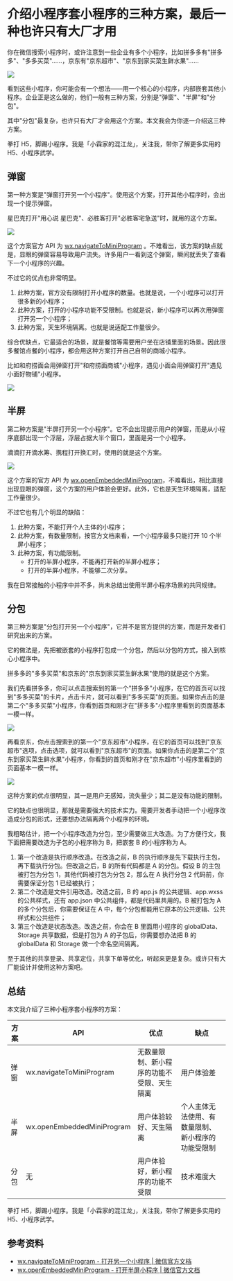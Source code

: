 # 介绍小程序套小程序的三种方案，最后一种也许只有大厂才用

你在微信搜索小程序时，或许注意到一些企业有多个小程序，比如拼多多有"拼多多"、"多多买菜"……，京东有"京东超市"、"京东到家买菜生鲜水果"……

![](./img/tiny/pdd-jd-search.png)

看到这些小程序，你可能会有一个想法——用一个核心的小程序，内部嵌套其他小程序。企业正是这么做的，他们一般有三种方案，分别是"弹窗"、"半屏"和"分包"。

其中"分包"最复杂，也许只有大厂才会用这个方案。本文我会为你逐一介绍这三种方案。

拳打 H5，脚踢小程序。我是「小霖家的混江龙」，关注我，带你了解更多实用的 H5、小程序武学。

## 弹窗

第一种方案是"弹窗打开另一个小程序"。使用这个方案，打开其他小程序时，会出现一个提示弹窗。

星巴克打开"用心说 星巴克"、必胜客打开"必胜客宅急送"时，就用的这个方案。

![](./img/tiny/miniprogram.png)

这个方案官方 API 为 [wx.navigateToMiniProgram](https://developers.weixin.qq.com/miniprogram/dev/api/navigate/wx.navigateToMiniProgram.html) 。不难看出，该方案的缺点就是，显眼的弹窗容易导致用户流失。许多用户一看到这个弹窗，瞬间就丢失了查看下一个小程序的兴趣。

不过它的优点也非常明显。

1. 此种方案，官方没有限制打开小程序的数量。也就是说，一个小程序可以打开很多新的小程序；
2. 此种方案，打开的小程序功能不受限制。也就是说，新小程序可以再次用弹窗打开另一个小程序；
3. 此种方案，天生环境隔离。也就是说适配工作量很少。

综合优缺点，它最适合的场景，就是餐馆等需要用户坐在店铺里面的场景。因此很多餐馆点餐的小程序，都会用这种方案打开自己自带的商城小程序。

比如和府捞面会用弹窗打开"和府捞面商城"小程序，遇见小面会用弹窗打开"遇见小面好物铺"小程序。

![](./img/tiny/hefu-yujian.png)

## 半屏

第二种方案是"半屏打开另一个小程序"。它不会出现提示用户的弹窗，而是从小程序底部出现一个浮层，浮层占据大半个窗口，里面是另一个小程序。

滴滴打开滴水筹、携程打开换汇时，使用的就是这个方案。

![](./img/tiny/embedded-miniprogram.png)

这个方案的官方 API 为 [wx.openEmbeddedMiniProgram](https://developers.weixin.qq.com/miniprogram/dev/framework/open-ability/openEmbeddedMiniProgram.html)，不难看出，相比直接出现显眼的弹窗，这个方案的用户体验会更好。此外，它也是天生环境隔离，适配工作量很少。

不过它也有几个明显的缺陷：

1. 此种方案，不能打开个人主体的小程序；
2. 此种方案，有数量限制，按官方文档来看，一个小程序最多只能打开 10 个半屏小程序；
3. 此种方案，有功能限制。
   - 打开的半屏小程序，不能再打开新的半屏小程序；
   - 打开的半屏小程序，不能够二次分享。

我在日常接触的小程序中并不多，尚未总结出使用半屏小程序场景的共同规律。

## 分包

第三种方案是"分包打开另一个小程序"，它并不是官方提供的方案，而是开发者们研究出来的方案。

它的做法是，先把被嵌套的小程序打包成一个分包，然后以分包的方式，接入到核心小程序中。

拼多多的"多多买菜"和京东的"京东到家买菜生鲜水果"使用的就是这个方案。

我们先看拼多多，你可以点击搜索到的第一个"拼多多"小程序，在它的首页可以找到"多多买菜"的卡片，点击卡片，就可以看到"多多买菜"的页面。如果你点击的是第二个"多多买菜"小程序，你看到首页和刚才在"拼多多"小程序里看到的页面基本一模一样。

![](./img/tiny/sub-miniprogram-pdd.png)

再看京东，你点击搜索到的第一个"京东超市"小程序，在它的首页可以找到"京东超市"选项，点击选项，就可以看到"京东超市"的页面。如果你点击的是第二个"京东到家买菜生鲜水果"小程序，你看到的首页和刚才在"京东超市"小程序里看到的页面基本一模一样。

![](./img/tiny/sub-mimiprogram-jd.png)

这种方案的优点很明显，其一是用户无感知，流失量少；其二是没有功能的限制。

它的缺点也很明显，那就是需要强大的技术实力。需要开发者手动把一个小程序改造成分包的形式，还要想办法隔离两个小程序的环境。

我粗略估计，把一个小程序改造为分包，至少需要做三大改造。为了方便行文，我下面把需要改造为子包的小程序称为 B，把嵌套 B 的小程序称为 A。

1. 第一个改造是执行顺序改造。在改造之前，B 的执行顺序是先下载执行主包，再下载执行分包。但改造之后，B 的所有代码都是 A 的分包。假设 B 的主包被打包为分包 1，其他代码被打包为分包 2，那么在 A 执行分包 2 代码前，你需要保证分包 1 已经被执行；
2. 第二个改造是文件引用改造。改造之前，B 的 app.js 的公共逻辑、app.wxss 的公共样式，还有 app.json 中公共组件，都是代码里共用的。B 被打包为 A 的多个分包后，你需要保证在 A 中，每个分包都能用它原本的公共逻辑、公共样式和公共组件；
3. 第三个改造是状态改造。改造之前，你会在 B 里面用小程序的 globalData、Storage 共享数据，但是打包为 A 的子包后，你需要想办法把 B 的 globalData 和 Storage 做一个命名空间隔离。

至于其他的共享登录、共享定位，共享下单等优化，听起来更是复杂。或许只有大厂能设计并使用这种方案吧。

## 总结

本文我介绍了三种小程序套小程序的方案：

| 方案 |  API | 优点 | 缺点 |
| -- | -- | -- | -- |
| 弹窗 | wx.navigateToMiniProgram | 无数量限制、新小程序的功能不受限、天生隔离 | 用户体验差 |
| 半屏 | wx.openEmbeddedMiniProgram | 用户体验较好、天生隔离 | 个人主体无法使用、有数量限制、新小程序的功能受限制 |
| 分包 | 无 | 用户体验好，新小程序的功能不受限 | 技术难度大 |

拳打 H5，脚踢小程序。我是「小霖家的混江龙」，关注我，带你了解更多实用的 H5、小程序武学。

## 参考资料

- [wx.navigateToMiniProgram - 打开另一个小程序 | 微信官方文档](https://developers.weixin.qq.com/miniprogram/dev/api/navigate/wx.navigateToMiniProgram.html)
- [wx.openEmbeddedMiniProgram - 打开半屏小程序 | 微信官方文档](https://developers.weixin.qq.com/miniprogram/dev/framework/open-ability/openEmbeddedMiniProgram.html)
